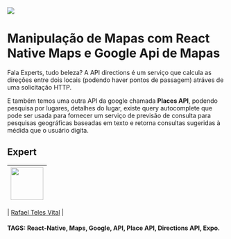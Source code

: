 <img src="https://storage.googleapis.com/golden-wind/experts-club/capa-github.svg" />

# Manipulação de Mapas com React Native Maps e Google Api de Mapas

Fala Experts, tudo beleza? A API directions é um serviço que calcula as direções entre dois locais (podendo haver pontos de passagem) atráves de uma solicitação HTTP.

E também temos uma outra API da google chamada **Places API**, podendo pesquisa por lugares, detalhes do lugar, existe query autocomplete que pode ser usada para fornecer um serviço de previsão de consulta para pesquisas geográficas baseadas em texto e retorna consultas sugeridas à médida que o usuário digita.

## Expert

| [<img src="https://avatars.githubusercontent.com/u/53085758?v=4" width="75px;"/>](https://github.com/devteles) |
| :------------------------------------------------------------------------------------------------------------: |

|
[Rafael Teles Vital](https://github.com/devteles) |

#### **TAGS**: React-Native, Maps, Google, API, Place API, Directions API, Expo.
